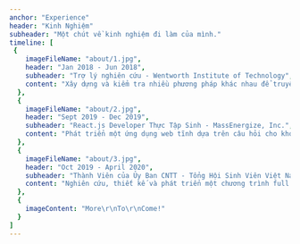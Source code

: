 ```yaml
---
anchor: "Experience"
header: "Kinh Nghiệm"
subheader: "Một chút về kinh nghiệm đi làm của mình."
timeline: [
 {
    imageFileName: "about/1.jpg",
    header: "Jan 2018 - Jun 2018",
    subheader: "Trợ lý nghiên cứu - Wentworth Institute of Technology",
    content: "Xây dựng và kiểm tra nhiều phương pháp khác nhau để truyền dữ liệu từ một chương trình LabView đến Google Spreadsheet."
  },
  {
    imageFileName: "about/2.jpg",
    header: "Sept 2019 - Dec 2019",
    subheader: "React.js Developer Thực Tập Sinh - MassEnergize, Inc.",
    content: "Phát triển một ứng dụng web tĩnh dựa trên câu hỏi cho khoảng 600 người dùng để thu hoạch thông tin, nâng cao nhận thức về mức dộ khí thải CO2, và cung cấp những hành động khả thi để ngăn chặn cho các trường lân cận."
  },
  {
    imageFileName: "about/3.jpg",
    header: "Oct 2019 - April 2020",
    subheader: "Thành Viên của Ủy Ban CNTT - Tổng Hội Sinh Viên Việt Nam Vùng Đông Bắc Hoa Kỳ",
    content: "Nghiên cứu, thiết kế và phát triển một chương trình full stack với một GraphQL server với NodeJS, ExpressJS, và MongoDB; và một ứng dụng web với ReactJS để xử lý đăng ký của 400 người dùng cho hội nghị Vietnamese Empowerment Summit lần thứ 6."
  },
  {
    imageContent: "More\r\nTo\r\nCome!"
  }
]
---
```

